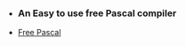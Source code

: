 - <h3>An Easy to use free Pascal compiler</h3>
- [Free Pascal](https://www.freepascal.org/download.html)